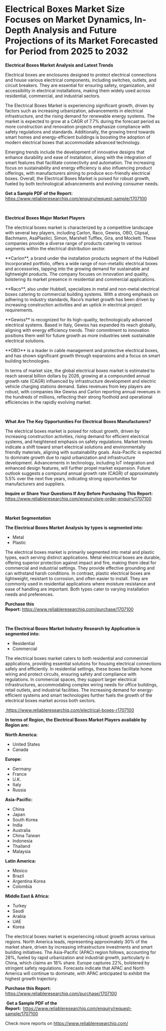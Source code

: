 <p><h1>Electrical Boxes Market Size Focuses on Market Dynamics, In-Depth Analysis and Future Projections of its Market Forecasted for Period from 2025 to 2032</h1></p><p><strong>Electrical Boxes Market Analysis and Latest Trends</strong></p>
<p><p>Electrical boxes are enclosures designed to protect electrical connections and house various electrical components, including switches, outlets, and circuit breakers. They are essential for ensuring safety, organization, and accessibility in electrical installations, making them widely used across residential, commercial, and industrial sectors.</p><p>The Electrical Boxes Market is experiencing significant growth, driven by factors such as increasing urbanization, advancements in electrical infrastructure, and the rising demand for renewable energy systems. The market is expected to grow at a CAGR of 7.7% during the forecast period as more construction and renovation projects emphasize compliance with safety regulations and standards. Additionally, the growing trend towards smart homes and energy-efficient buildings is boosting the adoption of modern electrical boxes that accommodate advanced technology.</p><p>Emerging trends include the development of innovative designs that enhance durability and ease of installation, along with the integration of smart features that facilitate connectivity and automation. The increasing focus on sustainability and energy efficiency is also influencing product offerings, with manufacturers aiming to produce eco-friendly electrical boxes. Overall, the Electrical Boxes Market is poised for robust growth, fueled by both technological advancements and evolving consumer needs.</p></p>
<p><strong>Get a Sample PDF of the Report:&nbsp;</strong> <a href="https://www.reliableresearchiq.com/enquiry/request-sample/1707100?utm_campaign=2462&utm_medium=2&utm_source=Github&utm_content=ia&utm_term=19022025&utm_id=electrical-boxes">https://www.reliableresearchiq.com/enquiry/request-sample/1707100</a></p>
<p>&nbsp;</p>
<p><strong>Electrical Boxes Major Market Players</strong></p>
<p><p>The electrical boxes market is characterized by a competitive landscape with several key players, including Carlon, Raco, Gewiss, OBO, Clipsal, Bachmann, AsaPlastici, Simon, Marshell Tufflex, Gira, and Mockett. These companies provide a diverse range of products catering to various segments within the electrical distribution sector.</p><p>**Carlon**, a brand under the installation products segment of the Hubbell Incorporated portfolio, offers a wide range of non-metallic electrical boxes and accessories, tapping into the growing demand for sustainable and lightweight products. The company focuses on innovation and quality, bolstering its market presence in residential and commercial applications.</p><p>**Raco**, also under Hubbell, specializes in metal and non-metal electrical boxes catering to commercial building systems. With a strong emphasis on adhering to industry standards, Raco’s market growth has been driven by increasing construction activities and an uptick in electrical project requirements.</p><p>**Gewiss** is recognized for its high-quality, technologically advanced electrical systems. Based in Italy, Gewiss has expanded its reach globally, aligning with energy efficiency trends. Their commitment to innovation positions them well for future growth as more industries seek sustainable electrical solutions.</p><p>**OBO** is a leader in cable management and protective electrical boxes, and has shown significant growth through expansions and a focus on smart building technologies. </p><p>In terms of market size, the global electrical boxes market is estimated to reach several billion dollars by 2026, growing at a compounded annual growth rate (CAGR) influenced by infrastructure development and electric vehicle charging stations demand. Sales revenues from key players are robust, with companies like Gewiss and Carlon reporting annual revenues in the hundreds of millions, reflecting their strong foothold and operational efficiencies in the rapidly evolving market.</p></p>
<p>&nbsp;</p>
<p><strong>What Are The Key Opportunities For Electrical Boxes Manufacturers?</strong></p>
<p><p>The electrical boxes market is poised for robust growth, driven by increasing construction activities, rising demand for efficient electrical systems, and heightened emphasis on safety regulations. Market trends indicate a shift toward smart electrical solutions and environmentally friendly materials, aligning with sustainability goals. Asia-Pacific is expected to dominate growth due to rapid urbanization and infrastructure development. Advancements in technology, including IoT integration and enhanced design features, will further propel market expansion. Future outlook suggests a compound annual growth rate (CAGR) of approximately 5.5% over the next five years, indicating strong opportunities for manufacturers and suppliers.</p></p>
<p><strong>Inquire or Share Your Questions If Any Before Purchasing This Report:</strong> <a href="https://www.reliableresearchiq.com/enquiry/pre-order-enquiry/1707100?utm_campaign=2462&utm_medium=2&utm_source=Github&utm_content=ia&utm_term=19022025&utm_id=electrical-boxes">https://www.reliableresearchiq.com/enquiry/pre-order-enquiry/1707100</a></p>
<p>&nbsp;</p>
<p><strong>Market Segmentation</strong></p>
<p><strong>The Electrical Boxes Market Analysis by types is segmented into:</strong></p>
<p><ul><li>Metal</li><li>Plastic</li></ul></p>
<p><p>The electrical boxes market is primarily segmented into metal and plastic types, each serving distinct applications. Metal electrical boxes are durable, offering superior protection against impact and fire, making them ideal for commercial and industrial settings. They provide effective grounding and can withstand harsh conditions. In contrast, plastic electrical boxes are lightweight, resistant to corrosion, and often easier to install. They are commonly used in residential applications where moisture resistance and ease of handling are important. Both types cater to varying installation needs and preferences.</p></p>
<p><strong>Purchase this Report:&nbsp;</strong><a href="https://www.reliableresearchiq.com/purchase/1707100?utm_campaign=2462&utm_medium=2&utm_source=Github&utm_content=ia&utm_term=19022025&utm_id=electrical-boxes">https://www.reliableresearchiq.com/purchase/1707100</a></p>
<p>&nbsp;</p>
<p><strong>The Electrical Boxes Market Industry Research by Application is segmented into:</strong></p>
<p><ul><li>Residential</li><li>Commercial</li></ul></p>
<p><p>The electrical boxes market caters to both residential and commercial applications, providing essential solutions for housing electrical connections safely and efficiently. In residential settings, these boxes facilitate home wiring and protect circuits, ensuring safety and compliance with regulations. In commercial spaces, they support larger electrical infrastructures, accommodating complex wiring needs for office buildings, retail outlets, and industrial facilities. The increasing demand for energy-efficient systems and smart technologies further fuels the growth of the electrical boxes market across both sectors.</p></p>
<p><a href="https://www.reliableresearchiq.com/electrical-boxes-r1707100?utm_campaign=2462&utm_medium=2&utm_source=Github&utm_content=ia&utm_term=19022025&utm_id=electrical-boxes">&nbsp;https://www.reliableresearchiq.com/electrical-boxes-r1707100</a></p>
<p><strong>In terms of Region, the Electrical Boxes Market Players available by Region are:</strong></p>
<p>
    <p> <strong> North America: </strong>
        <ul>
            <li>United States</li>
            <li>Canada</li>
        </ul>
        </p> 
    <p> <strong> Europe: </strong>
        <ul>
            <li>Germany</li>
            <li>France</li>
            <li>U.K.</li>
            <li>Italy</li>
            <li>Russia</li>
        </ul>
        </p> 
    <p> <strong> Asia-Pacific: </strong>
        <ul>
            <li>China</li>
            <li>Japan</li>
            <li>South Korea</li>
            <li>India</li>
            <li>Australia</li>
            <li>China Taiwan</li>
            <li>Indonesia</li>
            <li>Thailand</li>
            <li>Malaysia</li>
        </ul>
        </p> 
    <p> <strong> Latin America: </strong>
        <ul>
            <li>Mexico</li>
            <li>Brazil</li>
            <li>Argentina Korea</li>
            <li>Colombia</li>
        </ul>
        </p> 
    <p> <strong> Middle East & Africa: </strong>
        <ul>
            <li>Turkey</li>
            <li>Saudi</li>
            <li>Arabia</li>
            <li>UAE</li>
            <li>Korea</li>
        </ul>
    </p>
    </p>
<p><p>The electrical boxes market is experiencing robust growth across various regions. North America leads, representing approximately 30% of the market share, driven by increasing infrastructure investments and smart building initiatives. The Asia-Pacific (APAC) region follows, accounting for 28%, fueled by rapid urbanization and industrial growth, particularly in China, which claims an 18% share. Europe captures 22%, bolstered by stringent safety regulations. Forecasts indicate that APAC and North America will continue to dominate, with APAC anticipated to exhibit the highest growth trajectory.</p></p>
<p><strong>Purchase this Report: </strong><a href="https://www.reliableresearchiq.com/purchase/1707100?utm_campaign=2462&utm_medium=2&utm_source=Github&utm_content=ia&utm_term=19022025&utm_id=electrical-boxes">https://www.reliableresearchiq.com/purchase/1707100</a></p>
<p>&nbsp;<strong>Get a Sample PDF of the Report:&nbsp;&nbsp;</strong><a href="https://www.reliableresearchiq.com/enquiry/request-sample/1707100?utm_campaign=2462&utm_medium=2&utm_source=Github&utm_content=ia&utm_term=19022025&utm_id=electrical-boxes">https://www.reliableresearchiq.com/enquiry/request-sample/1707100</a></p>
<p><strong></strong></p>
<p>Check more reports on <a href="https://www.reliableresearchiq.com/?utm_campaign=2462&utm_medium=2&utm_source=Github&utm_content=ia&utm_term=19022025&utm_id=electrical-boxes">https://www.reliableresearchiq.com/</a></p>